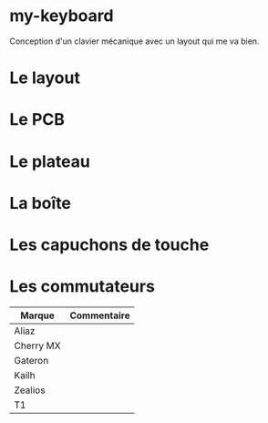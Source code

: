 # my-keyboard
Conception d'un clavier mécanique avec un layout qui me va bien.

# Le layout
# Le PCB
# Le plateau
# La boîte
# Les capuchons de touche
# Les commutateurs
|Marque|Commentaire|
|------|-----------|
|Aliaz||
|Cherry MX||
|Gateron||
|Kailh||
|Zealios||
|T1||
